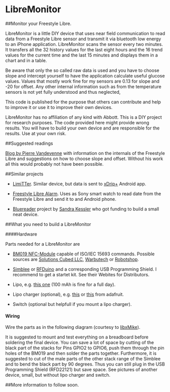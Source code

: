 # LibreMonitor
##Monitor your Freestyle Libre.

LibreMonitor is a little DIY device that uses near field communication to read data from a Freestyle Libre sensor and transmit it via bluetooth low energy to an iPhone application. LibreMonitor scans the sensor every two minutes. It transfers all the 32 history values for the last eight hours and the 16 trend values for the current time and the last 15 minutes and displays them in a chart and in a table. 

Be aware that only the so called raw data is used and you have to choose slope and intercept yourself to have the application calculate useful glucose values. Values that mostly work fine for my sensors are 0.13 for slope and -20 for offset. Any other internal information such as from the temperature sensors is not yet fully understood and thus neglected,

This code is published for the purpose that others can contribute and help to improve it or use it to improve their own devices.

LibreMonitor has no affiliation of any kind with Abbott. This is a DIY project for research purposes. The code provided here might provide wrong results. You will have to build your own device and are responsible for the results. Use at your own risk.  


##Suggested readings

[Blog by Pierre Vandevenne](http://type1tennis.blogspot.de) with information on the internals of the Freestyle Libre and suggestions on how to choose slope and offset. Without his work all this would probably not have been possible.


##Similar projects

* [LimiTTer](https://github.com/JoernL/LimiTTer). Similar device, but data is sent to [xDrip+](https://github.com/jamorham/xDrip-plus) Android app.

* [Freestyle Libre Alarm](https://github.com/pimpimmi/LibreAlarm/wiki). Uses as Sony smart watch to read date from the Freestyle Libre and send it to and Android phone.

* [Bluereader](https://www.startnext.com/bluereader) project by [Sandra Kessler](http://unendlichkeit.net/wordpress/) who got funding to build a small neat device. 


##What you need to build a LibreMonitor

####Hardware

Parts needed for a LibreMonitor are

* [BM019 NFC-Module](http://www.solutions-cubed.com/bm019/) capable of ISO/IEC 15693 commands. Possible sources are [Solutions Cubed LLC](http://www.solutions-cubed.com/bm019/), [Warbutech](http://www.warburtech.co.uk/products/modules/solutions.cubed.bm019.serial.to.nfc.converter/) or 
[Robotshop](http://www.robotshop.com/eu/en/serial-to-nfc-converter-module.html).

* [Simblee](https://www.simblee.com) or [RFDuino](http://www.rfduino.com) and a corresponding USB Programming Shield. I recommend to get a startet kit. See their Webites for Distributors.

* Lipo, e.g. [this one](http://www.exp-tech.de/polymer-lithium-ion-battery-110mah-5687) (100 mAh is fine for a full day).

* Lipo charger (optional), e.g. [this](https://www.adafruit.com/product/1304) or [this](https://www.adafruit.com/products/1904) from adafruit. 

* Switch (optional but helpfull if you mount a lipo charger).

#### Wiring

Wire the parts as in the following diagram (courtesy to [libxMike](https://github.com/libxmike?tab=following)). 



It is suggested to mount and test everything on a breadboard before soldering the final device. You can save a lot of space by cutting of the black part of the stacks for Pins GPIO2 to GPIO6, push them through the pin holes of the BM019 and then solder the parts together. Furthermore, it is suggested to cut of the male parts of the other stack range of the Simblee and to bend the black part by 90 degrees. Thus you can still plug in the USB Programming Shield (RFD22121) but save space. See pictures of another device, small, but without lipo charger and switch.

##More information to follow soon.
